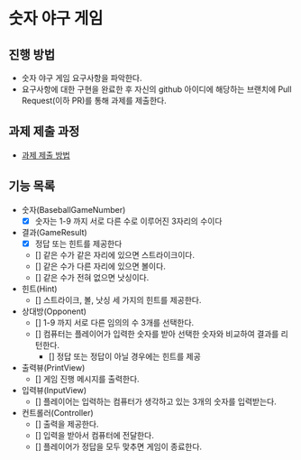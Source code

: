 # 숫자 야구 게임
## 진행 방법
* 숫자 야구 게임 요구사항을 파악한다.
* 요구사항에 대한 구현을 완료한 후 자신의 github 아이디에 해당하는 브랜치에 Pull Request(이하 PR)를 통해 과제를 제출한다.

## 과제 제출 과정
* [과제 제출 방법](https://github.com/next-step/nextstep-docs/tree/master/precourse)

## 기능 목록
* 숫자(BaseballGameNumber)
  * [x] 숫자는 1-9 까지 서로 다른 수로 이루어진 3자리의 수이다
* 결과(GameResult)
  * [x] 정답 또는 힌트를 제공한다
  * [] 같은 수가 같은 자리에 있으면 스트라이크이다.
  * [] 같은 수가 다른 자리에 있으면 볼이다.
  * [] 같은 수가 전혀 없으면 낫싱이다. 
* 힌트(Hint)
  * [] 스트라이크, 볼, 낫싱 세 가지의 힌트를 제공한다.
* 상대방(Opponent)
  * [] 1-9 까지 서로 다른 임의의 수 3개를 선택한다.
  * [] 컴퓨터는 플레이어가 입력한 숫자를 받아 선택한 숫자와 비교하여 결과를 리턴한다.
    * [] 정답 또는 정답이 아닐 경우에는 힌트를 제공 
* 출력뷰(PrintView)
  * [] 게임 진행 메시지를 출력한다. 
* 입력뷰(InputView)
  * [] 플레이어는 입력하는 컴퓨터가 생각하고 있는 3개의 숫자를 입력받는다.
* 컨트롤러(Controller)
  * [] 출력을 제공한다. 
  * [] 입력을 받아서 컴퓨터에 전달한다. 
  * [] 플레이어가 정답을 모두 맞추면 게임이 종료한다. 
 



